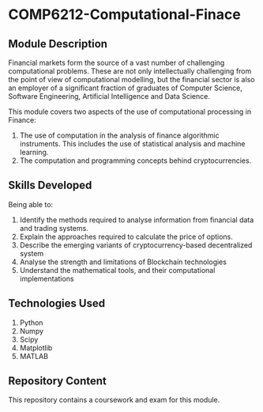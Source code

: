 # COMP6212-Computational-Finace

## Module Description

Financial markets form the source of a vast number of challenging computational problems. These are not only intellectually challenging from the point of view of computational modelling, but the financial sector is also an employer of a significant fraction of graduates of Computer Science, Software Engineering, Artificial Intelligence and Data Science.

This module covers two aspects of the use of computational processing in Finance: 
1. The use of computation in the analysis of finance algorithmic instruments. This includes the use of statistical analysis and machine learning. 
2. The computation and programming concepts behind cryptocurrencies.

## Skills Developed

Being able to:

1. Identify the methods required to analyse information from financial data and trading systems.
2. Explain the approaches required to calculate the price of options.
3. Describe the emerging variants of cryptocurrency-based decentralized system
4. Analyse the strength and limitations of Blockchain technologies
5. Understand the mathematical tools, and their computational implementations

## Technologies Used

1. Python
2. Numpy
3. Scipy
4. Matplotlib
5. MATLAB

## Repository Content

This repository contains a coursework and exam for this module.
